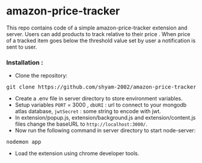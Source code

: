 # amazon-price-tracker
This repo contains code of a simple amazon-price-tracker extension and server. Users can add products to track relative to their price . When price of a tracked item goes below the threshold value set by user a notification is sent to user.

### Installation :

* Clone the repository:
<pre>git clone https://github.com/shyam-2002/amazon-price-tracker</pre>

* Create a .env file in server directory to store environment variables. 
* Setup variables `PORT` = 3000 , `dbURI` : url to connect to your mongodb atlas database, `jwtSecret` : some string to encode with jwt.
* In extension/popup.js, extension/background.js and extension/content.js files change the baseURL to `http://localhost:3000/`.  
* Now run the following command in server directory to start node-server:
<pre>nodemon app</pre>
* Load the extension using chrome developer tools.




